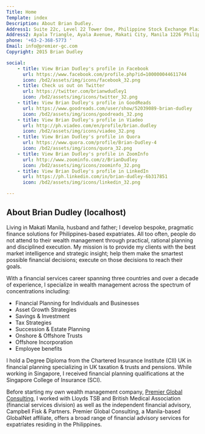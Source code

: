 ```yaml
---
Title: Home
Template: index
Description: About Brian Dudley.
Address1: Suite 22c, Level 22 Tower One, Philippine Stock Exchange Plaza
Address2: Ayala Triangle, Ayala Avenue, Makati City, Manila 1226 Philippines 
phone: '+63-2-368-5773 '
Email: info@premier-gc.com
Copyright: 2015 Brian Dudley

social:
    - title: View Brian Dudley's profile in Facebook
      url: https://www.facebook.com/profile.php?id=100000044611744
      icon: /bd2/assets/img/icons/facebook_32.png
    - title: Check us out on Twitter
      url: https://twitter.com/brianwdudley1
      icon: /bd2/assets/img/icons/twitter_32.png
    - title: View Brian Dudley's profile in GoodReads
      url: https://www.goodreads.com/user/show/52039089-brian-dudley
      icon: /bd2/assets/img/icons/goodreads_32.png
    - title: View Brian Dudley's profile in Viadeo
      url: http://ph.viadeo.com/en/profile/brian.dudley
      icon: /bd2/assets/img/icons/viadeo_32.png
    - title: View Brian Dudley's profile in Quora
      url: https://www.quora.com/profile/Brian-Dudley-4
      icon: /bd2/assets/img/icons/quora_32.png
    - title: View Brian Dudley's profile in ZoomInfo
      url: http://www.zoominfo.com/z/BrianDudley
      icon: /bd2/assets/img/icons/zoominfo_32.png
    - title: View Brian Dudley's profile in LinkedIn
      url: https://ph.linkedin.com/in/brian-dudley-6b317851
      icon: /bd2/assets/img/icons/linkedin_32.png

---
```


## About Brian Dudley (localhost)

Living in Makati Manila, husband and father; I develop bespoke, pragmatic finance solutions for Philippines-based expatriates. All too often, people do not attend to their wealth management through practical, rational planning and disciplined execution. My mission is to provide my clients with the best market intelligence and strategic insight; help them make the smartest possible financial decisions; execute on those decisions to reach their goals.

With a financial services career spanning three countries and over a decade of experience, I specialize in wealth management across the spectrum of concentrations including:


* Financial Planning for Individuals and Businesses
* Asset Growth Strategies
* Savings &amp; Investment
* Tax Strategies   
* Succession &amp; Estate Planning
* Onshore &amp; Offshore Trusts
* Offshore Incorporation
* Employee benefits

I hold a Degree Diploma from the Chartered Insurance Institute (CII) UK in financial planning specializing in UK taxation & trusts and pensions. While working in Singapore, I received financial planning qualifications at the Singapore College of Insurance (SCI).

Before starting my own wealth management company, [Premier Global Consulting](http://premier-gc.com/), I worked with Lloyds TSB and British Medical Association (financial services division) as well as the independent financial advisory, Campbell Fisk & Partners. Premier Global Consulting, a Manila-based GlobalNet affiliate, offers a broad range of financial advisory services for expatriates residing in the Philippines.